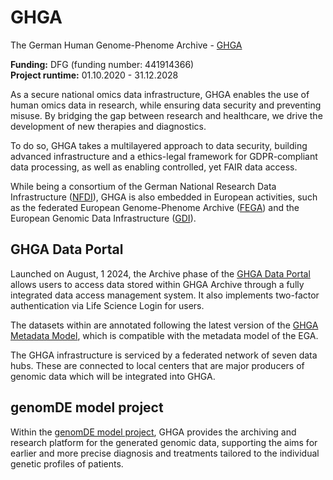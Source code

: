 # GHGA

The German Human Genome-Phenome Archive - [GHGA](https://ghga.de)

**Funding:** DFG (funding number: 441914366)\
**Project runtime:** 01.10.2020 - 31.12.2028

As a secure national omics data infrastructure, GHGA enables the use of human omics data in research, while ensuring data security and preventing misuse. By bridging the gap between research and healthcare, we drive the development of new therapies and diagnostics. 

To do so, GHGA takes a multilayered approach to data security, building advanced infrastructure and a ethics-legal framework for GDPR-compliant data processing, as well as enabling controlled, yet FAIR data access.

While being a consortium of the German National Research Data Infrastructure ([NFDI](https://www.nfdi.de/?lang=en)), GHGA is also embedded in European activities, such as the federated European Genome-Phenome Archive ([FEGA](https://ega-archive.org/about/projects-and-funders/federated-ega/)) and the European Genomic Data Infrastructure ([GDI](https://gdi.onemilliongenomes.eu/)).

## GHGA Data Portal
Launched on August, 1 2024, the Archive phase of the [GHGA Data Portal](https://data.ghga.de/) allows users to access data stored within GHGA Archive through a fully integrated data access management system. It also implements two-factor authentication via Life Science Login for users.  

The datasets within are annotated following the latest version of the [GHGA Metadata Model](https://www.ghga.de/resources/metadata-model), which is compatible with the metadata model of the EGA. 

The GHGA infrastructure is serviced by a federated network of seven data hubs. These are connected to local centers that are major producers of genomic data which will be integrated into GHGA. 

## genomDE model project

Within the [genomDE model project](https://www.bfarm.de/DE/Das-BfArM/Aufgaben/Modellvorhaben-Genomsequenzierung/_verteilerseite.html), GHGA provides the archiving and research platform for the generated genomic data, supporting the aims for earlier and more precise diagnosis and treatments tailored to the individual genetic profiles of patients.
